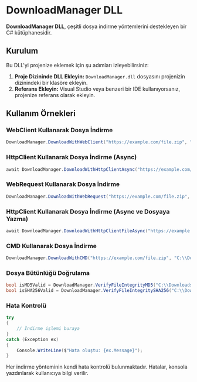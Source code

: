 # DownloadManager DLL

**DownloadManager DLL**, çeşitli dosya indirme yöntemlerini destekleyen bir C# kütüphanesidir.

## Kurulum

Bu DLL'yi projenize eklemek için şu adımları izleyebilirsiniz:

1. **Proje Dizininde DLL Ekleyin:** `DownloadManager.dll` dosyasını projenizin dizinindeki bir klasöre ekleyin.
2. **Referans Ekleyin:** Visual Studio veya benzeri bir IDE kullanıyorsanız, projenize referans olarak ekleyin.

## Kullanım Örnekleri

### WebClient Kullanarak Dosya İndirme
```csharp
DownloadManager.DownloadWithWebClient("https://example.com/file.zip", "C:\\Downloads\\file.zip");
```
### HttpClient Kullanarak Dosya İndirme (Async)
```csharp
await DownloadManager.DownloadWithHttpClientAsync("https://example.com/file.zip", "C:\\Downloads\\file.zip");
```
### WebRequest Kullanarak Dosya İndirme
```csharp
DownloadManager.DownloadWithWebRequest("https://example.com/file.zip", "C:\\Downloads\\file.zip");
```
### HttpClient Kullanarak Dosya İndirme (Async ve Dosyaya Yazma)
```csharp
await DownloadManager.DownloadWithHttpClientFileAsync("https://example.com/file.zip", "C:\\Downloads\\file.zip");
```
### CMD Kullanarak Dosya İndirme
```csharp
DownloadManager.DownloadWithCMD("https://example.com/file.zip", "C:\\Downloads\\file.zip");
```
### Dosya Bütünlüğü Doğrulama
```csharp
bool isMD5Valid = DownloadManager.VerifyFileIntegrityMD5("C:\\Downloads\\file.zip", "expected_md5_hash");
bool isSHA256Valid = DownloadManager.VerifyFileIntegritySHA256("C:\\Downloads\\file.zip", "expected_sha256_hash");
```
### Hata Kontrolü
```csharp
try
{
    // İndirme işlemi buraya
}
catch (Exception ex)
{
    Console.WriteLine($"Hata oluştu: {ex.Message}");
}
```
Her indirme yönteminin kendi hata kontrolü bulunmaktadır. Hatalar, konsola yazdırılarak kullanıcıya bilgi verilir. 
